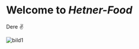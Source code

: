 # Welcome to *Hetner-Food*


Dere ✌️



![bild1](https://images.unsplash.com/photo-1540189549336-e6e99c3679fe?ixlib=rb-1.2.1&ixid=MnwxMjA3fDB8MHxleHBsb3JlLWZlZWR8Mnx8fGVufDB8fHx8&w=250)